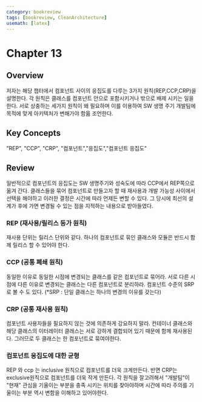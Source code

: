 ```yaml
---
category: bookreview
tags: [bookreview, CleanArchitecture]
usemath: [latex]
---
```


# Chapter 13
## Overview
 저자는 해당 챕터에서  컴포넌트 사이의 응집도를 다루는 3가지 원칙(REP,CCP,CRP)을 설명한다. 각 원칙은 클래스를 컴포넌트 안으로 포함시키거나 밖으로 배제 시키는 일을한다. 서로 상충하는 세가지 원칙이 왜 필요하며 이를 이용하여 SW 생명 주기 개발팀에 목적에 맞게 아키텍처가 변해가야 함읆 조언한다.

## Key Concepts
"REP", "CCP", "CRP", "컴포넌트","응집도","컴포넌트 응집도"

## Review

일반적으로 컴포넌트의 응집도는 SW 생명주기와 성숙도에 따라 CCP에서 REP쪽으로 옮겨 간다. 클래스들을 묶어 컴포넌트로 만들고자 할 때 재사용과 개발 가능성 사이에서 선택을 해야하고 이러한 결정은 시간에 따라 언제든 변할 수 있다. 그 당시에 최선의 설계가 후에 가면 변경될 수 있는 점을 지적하는 내용으로 받아들였다.

### REP (재사용/릴리스 등가 원칙)

재사용 단위는 릴리스 단위와 같다. 하나의 컴포넌트로 묶인 클래스와 모듈은 반드시 함께 릴리스 할 수 있어야 한다.

### CCP (공통 폐쇄 원칙)

동일한 이유로 동일한 시점에 변경되는 클래스를 같은 컴포넌트로 묶어라. 서로 다른 시점에 다른 이유로 변경되는 클래스는 다른 컴포넌트로 분리하라. 컴포넌트 수준의 SRP로 볼 수 도 있다. (*SRP : 단일 클래스는 하나의 변경의 이유를 갖는다)

### CRP (공통 재사용 원칙)
 컴포넌트 사용자들을 필요하지 않는 것에 의존하게 강요하지 말라. 컨테이너 클래스와 해당 클래스의 이터레이터 클래스는 서로 강하게 결합되어 있기 때문에 함께 재사용된다. 그러므로 두 클래스는 한 컴포넌트로 묶여야한다. 
 
### 컴포넌트 응집도에 대한 균형
REP 와 ccp 는 inclusive 원칙으로 컴포넌트를 더욱 크게만든다. 반면 CRP는 exclusive원칙으로 컴포넌트를 더욱 작게 만든다. 각 원칙을 잘고려해서 "개발팀"이 "현재" 관심을 기울이는 부분을 충족 시키는 위치를 찾아야하며 시간에 따라 주의를 기울이는 부분 역시 변함을 이해하고 있어야한다.
